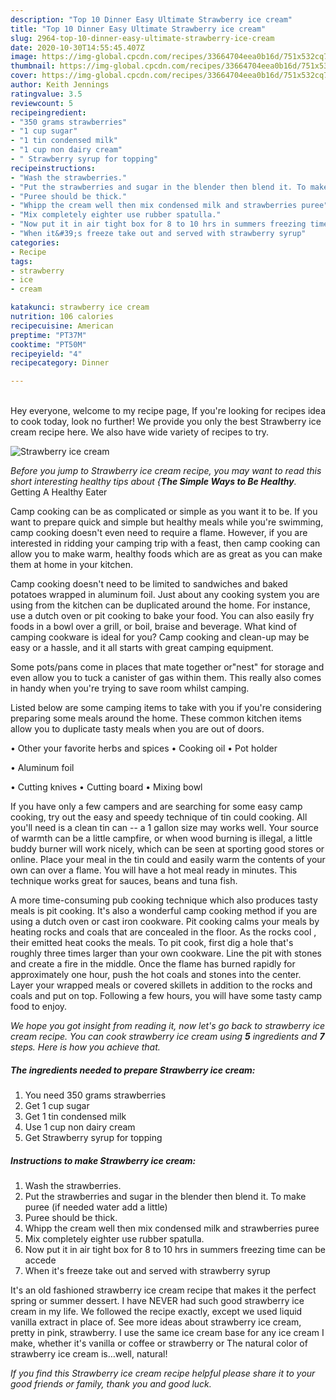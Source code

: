 ```yaml
---
description: "Top 10 Dinner Easy Ultimate Strawberry ice cream"
title: "Top 10 Dinner Easy Ultimate Strawberry ice cream"
slug: 2964-top-10-dinner-easy-ultimate-strawberry-ice-cream
date: 2020-10-30T14:55:45.407Z
image: https://img-global.cpcdn.com/recipes/33664704eea0b16d/751x532cq70/strawberry-ice-cream-recipe-main-photo.jpg
thumbnail: https://img-global.cpcdn.com/recipes/33664704eea0b16d/751x532cq70/strawberry-ice-cream-recipe-main-photo.jpg
cover: https://img-global.cpcdn.com/recipes/33664704eea0b16d/751x532cq70/strawberry-ice-cream-recipe-main-photo.jpg
author: Keith Jennings
ratingvalue: 3.5
reviewcount: 5
recipeingredient:
- "350 grams strawberries"
- "1 cup sugar"
- "1 tin condensed milk"
- "1 cup non dairy cream"
- " Strawberry syrup for topping"
recipeinstructions:
- "Wash the strawberries."
- "Put the strawberries and sugar in the blender then blend it. To make puree (if needed water add a little)"
- "Puree should be thick."
- "Whipp the cream well then mix condensed milk and strawberries puree"
- "Mix completely eighter use rubber spatulla."
- "Now put it in air tight box for 8 to 10 hrs in summers freezing time can be accede"
- "When it&#39;s freeze take out and served with strawberry syrup"
categories:
- Recipe
tags:
- strawberry
- ice
- cream

katakunci: strawberry ice cream 
nutrition: 106 calories
recipecuisine: American
preptime: "PT37M"
cooktime: "PT50M"
recipeyield: "4"
recipecategory: Dinner

---
```

<br>
Hey everyone, welcome to my recipe page, If you're looking for recipes idea to cook today, look no further! We provide you only the best Strawberry ice cream recipe here. We also have wide variety of recipes to try.
<br>


![Strawberry ice cream](https://img-global.cpcdn.com/recipes/33664704eea0b16d/751x532cq70/strawberry-ice-cream-recipe-main-photo.jpg)

<i>Before you jump to Strawberry ice cream recipe, you may want to read this short interesting healthy tips about {<strong>The Simple Ways to Be Healthy</strong>.</i>
Getting A Healthy Eater

    
Camp cooking can be as complicated or simple as you want it to be. If you want to prepare quick and simple but healthy meals while you're swimming, camp cooking doesn't even need to require a flame. However, if you are interested in ridding your camping trip with a feast, then camp cooking can allow you to make warm, healthy foods which are as great as you can make them at home in your kitchen.

Camp cooking doesn't need to be limited to sandwiches and baked potatoes wrapped in aluminum foil.  Just about any cooking system you are using from the kitchen can be duplicated around the home. For instance, use a dutch oven or pit cooking to bake your food. You can also easily fry foods in a bowl over a grill, or boil, braise and beverage. What kind of camping cookware is ideal for you? Camp cooking and clean-up may be easy or a hassle, and it all starts with great camping equipment.

Some pots/pans come in places that mate together or"nest" for storage and even allow you to tuck a canister of gas within them. This really also comes in handy when you're trying to save room whilst camping.

Listed below are some camping items to take with you if you're considering preparing some meals around the home. These common kitchen items allow you to duplicate tasty meals when you are out of doors.


• Other your favorite herbs and spices
• Cooking oil
• Pot holder

• Aluminum foil

• Cutting knives
• Cutting board
• Mixing bowl


If you have only a few campers and are searching for some easy camp cooking, try out the easy and speedy technique of tin could cooking. All you'll need is a clean tin can -- a 1 gallon size may works well. Your source of warmth can be a little campfire, or when wood burning is illegal, a little buddy burner will work nicely, which can be seen at sporting good stores or online. Place your meal in the tin could and easily warm the contents of your own can over a flame. You will have a hot meal ready in minutes.  This technique works great for sauces, beans and tuna fish.

A more time-consuming pub cooking technique which also produces tasty meals is pit cooking.  It's also a wonderful camp cooking method if you are using a dutch oven or cast iron cookware. Pit cooking calms your meals by heating rocks and coals that are concealed in the floor. As the rocks cool , their emitted heat cooks the meals. To pit cook, first dig a hole that's roughly three times larger than your own cookware. Line the pit with stones and create a fire in the middle. Once the flame has burned rapidly for approximately one hour, push the hot coals and stones into the center. Layer your wrapped meals or covered skillets in addition to the rocks and coals and put on top. Following a few hours, you will have some tasty camp food to enjoy.


<i>We hope you got insight from reading it, now let's go back to strawberry ice cream recipe. You can cook strawberry ice cream using <strong>5</strong> ingredients and <strong>7</strong> steps. Here is how you achieve that.
</i>

##### The ingredients needed to prepare Strawberry ice cream:

1. You need 350 grams strawberries
1. Get 1 cup sugar
1. Get 1 tin condensed milk
1. Use 1 cup non dairy cream
1. Get  Strawberry syrup for topping


##### Instructions to make Strawberry ice cream:

1. Wash the strawberries.
1. Put the strawberries and sugar in the blender then blend it. To make puree (if needed water add a little)
1. Puree should be thick.
1. Whipp the cream well then mix condensed milk and strawberries puree
1. Mix completely eighter use rubber spatulla.
1. Now put it in air tight box for 8 to 10 hrs in summers freezing time can be accede
1. When it&#39;s freeze take out and served with strawberry syrup


It&#39;s an old fashioned strawberry ice cream recipe that makes it the perfect spring or summer dessert. I have NEVER had such good strawberry ice cream in my life. We followed the recipe exactly, except we used liquid vanilla extract in place of. See more ideas about strawberry ice cream, pretty in pink, strawberry. I use the same ice cream base for any ice cream I make, whether it&#39;s vanilla or coffee or strawberry or The natural color of strawberry ice cream is…well, natural! 

<i>If you find this Strawberry ice cream recipe helpful please share it to your good friends or family, thank you and good luck.</i>

